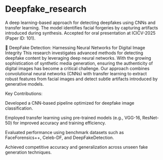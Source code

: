 # Deepfake_research
A deep learning-based approach for detecting deepfakes using CNNs and transfer learning. The model identifies facial forgeries by capturing artifacts introduced during synthesis. Accepted for oral presentation at ICICV-2025 (Paper ID: 101).


🧠 DeepFake Detection: Harnessing Neural Networks for Digital Image Integrity
This research investigates advanced methods for detecting deepfake content by leveraging deep neural networks. With the growing sophistication of synthetic media generation, ensuring the authenticity of digital images has become a critical challenge. Our approach combines convolutional neural networks (CNNs) with transfer learning to extract robust features from facial images and detect subtle artifacts introduced by generative models.

Key Contributions:

Developed a CNN-based pipeline optimized for deepfake image classification.

Employed transfer learning using pre-trained models (e.g., VGG-16, ResNet-50) for improved accuracy and training efficiency.

Evaluated performance using benchmark datasets such as FaceForensics++, Celeb-DF, and DeepFakeDetection.

Achieved competitive accuracy and generalization across unseen fake generation techniques.
